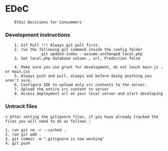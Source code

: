 # EDeC
        Ethic Decisions for Consummers
        
### Development instructions
        
        1. Git Pull !!! Always git pull first.
        2. run the following git command inside the config folder 
                    git update-index --assume-unchanged local.php
        3. Set local.php database values , url, Production false
       
        4. Make sure you use grunt for development, do not touch main.js , or main.css
        5. Always push and pull, always ask before doing anything you aren't sure. 
        6. Configure IDE to upload only src contents to the server.
        7. Upload the entire src content to server
        8. Access deployment url on your local server and start developing 
        
### Untrack files     
    
    > After setting the gitignore files, if you have already tracked the files you will need to do as follows :
    
    1. run git rm -r --cached .
    2. run git add .
    3. git commit -m ".gitignore is now working"
    4. git push
    
    
    
        
        